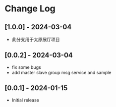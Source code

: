# Change Log
## [1.0.0] - 2024-03-04
- 此分支用于太原展厅项目

## [0.0.2] - 2024-03-04
- fix some bugs
- add master slave group msg service and sample

## [0.0.1] - 2024-01-15
- Initial release